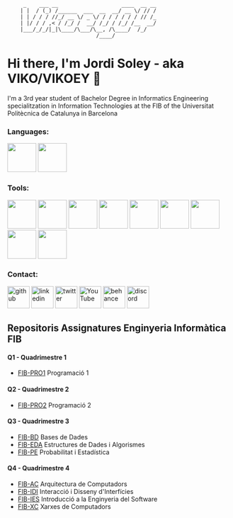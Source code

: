 ```
     _    ___ __                    ____  __ __
    | |  / (_) /______  ___  __  __/ __ \/ // /
    | | / / / //_/ __ \/ _ \/ / / / / / / // /_
    | |/ / / ,< / /_/ /  __/ /_/ / /_/ /__  __/ 
    |___/_/_/|_|\____/\___/\__, /\____/  /_/   
                            /____/                                                     
```

# Hi there, I'm Jordi Soley - aka VIKO/VIKOEY 👋

I'm a 3rd year student of Bachelor Degree in Informatics Engineering specialitzation in Information Technologies at the FIB of the Universitat Politècnica de Catalunya in Barcelona 

### Languages:  

<div align="left">
  
  <img src="https://cdn.jsdelivr.net/gh/devicons/devicon/icons/cplusplus/cplusplus-original.svg"  width="65px" ></img>
  <img src="https://cdn.jsdelivr.net/gh/devicons/devicon/icons/c/c-original.svg" width="65px" ></img>
  
</div>

### Tools:

<div align="left">
     
  <img src="https://cdn.jsdelivr.net/gh/devicons/devicon/icons/photoshop/photoshop-line.svg" width="65px" ></img>
  <img src="https://i2.wp.com/www.offlineinstallerapps.com/wp-content/uploads/2018/02/abaf11eee2b56956570d98ff8dc97150_400x400.png?resize=300%2C300&ssl=1" width="65px" ></img>
  <img src="https://cdn.jsdelivr.net/gh/devicons/devicon/icons/git/git-original.svg" width="65px" ></img>
  <img src="https://cdn.jsdelivr.net/gh/devicons/devicon/icons/github/github-original.svg" width="65px" ></img>
  <img src="https://cdn.jsdelivr.net/gh/devicons/devicon/icons/vscode/vscode-original.svg" width="65px" ></img>
  <img src="https://cdn.jsdelivr.net/gh/devicons/devicon/icons/vim/vim-original.svg" width="65px" ></img>
  <img src="https://cdn.jsdelivr.net/gh/devicons/devicon/icons/postgresql/postgresql-original-wordmark.svg" width="65px" ></img>
  <img src="https://cdn.jsdelivr.net/gh/devicons/devicon/icons/qt/qt-original.svg" width="65px" ></img>
  <img src="https://cdn.jsdelivr.net/gh/devicons/devicon/icons/opengl/opengl-original.svg" width="65px" ></img>
          
</div>

### Contact:

[<img src='https://cdn.jsdelivr.net/npm/simple-icons@3.0.1/icons/github.svg' alt='github' height='50'>](https://github.com/Vikoey04)  [<img src='https://cdn.jsdelivr.net/npm/simple-icons@3.0.1/icons/linkedin.svg' alt='linkedin' height='50'>](https://www.linkedin.com/in/jordisoleym/)  [<img src='https://cdn.jsdelivr.net/npm/simple-icons@3.0.1/icons/twitter.svg' alt='twitter' height='50'>](https://twitter.com/Vikoey04)  [<img src='https://cdn.jsdelivr.net/npm/simple-icons@3.0.1/icons/youtube.svg' alt='YouTube' height='50'>](https://www.youtube.com/channel/Vikoey04)  [<img src='https://cdn.jsdelivr.net/npm/simple-icons@3.0.1/icons/behance.svg' alt='behance' height='50'>](https://www.behance.net/vikoeyviko)  [<img src='https://cdn.jsdelivr.net/npm/simple-icons@3.0.1/icons/discord.svg' alt='discord' height='50'>](https://discord.gg/y98ac7g)  

## Repositoris Assignatures Enginyeria Informàtica FIB

#### Q1 - Quadrimestre 1
- [FIB-PRO1](https://github.com/Vikoey04/FIB-PRO1) Programació 1

#### Q2 - Quadrimestre 2
- [FIB-PRO2](https://github.com/Vikoey04/FIB-PRO2) Programació 2

#### Q3 - Quadrimestre 3
- [FIB-BD](https://github.com/Vikoey04/FIB-BD) Bases de Dades
- [FIB-EDA](https://github.com/Vikoey04/FIB-EDA) Estructures de Dades i Algorismes
- [FIB-PE](https://github.com/Vikoey04/FIB-PE) Probabilitat i Estadística

#### Q4 - Quadrimestre 4
- [FIB-AC](https://github.com/Vikoey04/FIB-AC) Arquitectura de Computadors
- [FIB-IDI](https://github.com/Vikoey04/FIB-IDI) Interacció i Disseny d'Interfícies
- [FIB-IES](https://github.com/Vikoey04/FIB-IES) Introducció a la Enginyeria del Software
- [FIB-XC](https://github.com/Vikoey04/FIB-XC) Xarxes de Computadors
